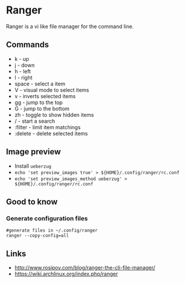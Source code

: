 # Ranger

Ranger is a vi like file manager for the command line.

## Commands

* k         - up
* j         - down
* h         - left
* l         - right
* space     - select a item
* V         - visual mode to select items
* v         - inverts selected items
* gg        - jump to the top
* G         - jump to the bottom
* zh        - toggle to show hidden items
* /         - start a search
* :filter   - limit item matchings
* :delete   - delete selected items

## Image preview

* Install `ueberzug`
* `echo 'set preview_images true' > ${HOME}/.config/ranger/rc.conf`
* `echo 'set preview_images_method ueberzug' > ${HOME}/.config/ranger/rc.conf`

## Good to know

### Generate configuration files

```
#generate files in ~/.config/ranger
ranger --copy-config=all
```

## Links

* http://www.rosipov.com/blog/ranger-the-cli-file-manager/
* https://wiki.archlinux.org/index.php/ranger

